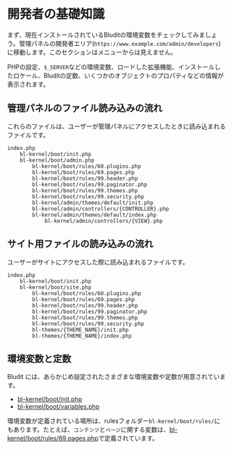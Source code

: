 # 開発者の基礎知識
<!-- position: 1 -->

まず、現在インストールされているBluditの環境変数をチェックしてみましょう。管理パネルの開発者エリア(`https://www.example.com/admin/developers`)に移動します。このセクションはメニューからは見えません。

PHPの設定、`$_SERVER`などの環境変数、ロードした拡張機能、インストールしたロケール、Bluditの定数、いくつかのオブジェクトのプロパティなどの情報が表示されます。

## 管理パネルのファイル読み込みの流れ
これらのファイルは、ユーザーが管理パネルにアクセスしたときに読み込まれるファイルです。

```
index.php
	bl-kernel/boot/init.php
	bl-kernel/boot/admin.php
		bl-kernel/boot/rules/60.plugins.php
		bl-kernel/boot/rules/69.pages.php
		bl-kernel/boot/rules/99.header.php
		bl-kernel/boot/rules/99.paginator.php
		bl-kernel/boot/rules/99.themes.php
		bl-kernel/boot/rules/99.security.php
		bl-kernel/admin/themes/default/init.php
		bl-kernel/admin/controllers/{CONTROLLER}.php
		bl-kernel/admin/themes/default/index.php
			bl-kernel/admin/controllers/{VIEW}.php
```

## サイト用ファイルの読み込みの流れ
ユーザーがサイトにアクセスした際に読み込まれるファイルです。

```
index.php
	bl-kernel/boot/init.php
	bl-kernel/boot/site.php
		bl-kernel/boot/rules/60.plugins.php
		bl-kernel/boot/rules/69.pages.php
		bl-kernel/boot/rules/99.header.php
		bl-kernel/boot/rules/99.paginator.php
		bl-kernel/boot/rules/99.themes.php
		bl-kernel/boot/rules/99.security.php
		bl-themes/{THEME_NAME}/init.php
		bl-themes/{THEME_NAME}/index.php
```

## 環境変数と定数
Bludit には、あらかじめ設定されたさまざまな環境変数や定数が用意されています。

- [bl-kernel/boot/init.php](https://github.com/bludit/bludit/blob/master/bl-kernel/boot/init.php)
- [bl-kernel/boot/variables.php](https://github.com/bludit/bludit/blob/master/bl-kernel/boot/variables.php)

環境変数が定義されている場所は、rulesフォルダー`bl-kernel/boot/rules/`にもあります。たとえば、`コンテンツ`と`ページ`に関する変数は、[bl-kernel/boot/rules/69.pages.php](https://github.com/bludit/bludit/blob/master/bl-kernel/boot/rules/69.pages.php)で定義されています。
